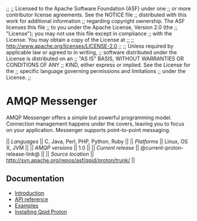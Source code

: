 ;;
;; Licensed to the Apache Software Foundation (ASF) under one
;; or more contributor license agreements.  See the NOTICE file
;; distributed with this work for additional information
;; regarding copyright ownership.  The ASF licenses this file
;; to you under the Apache License, Version 2.0 (the
;; "License"); you may not use this file except in compliance
;; with the License.  You may obtain a copy of the License at
;; 
;;   http://www.apache.org/licenses/LICENSE-2.0
;; 
;; Unless required by applicable law or agreed to in writing,
;; software distributed under the License is distributed on an
;; "AS IS" BASIS, WITHOUT WARRANTIES OR CONDITIONS OF ANY
;; KIND, either express or implied.  See the License for the
;; specific language governing permissions and limitations
;; under the License.
;;

# AMQP Messenger

AMQP Messenger offers a simple but powerful programming model.
Connection management happens under the covers, leaving you to focus
on your application.  Messenger supports point-to-point messaging.

  || *Languages* || C, Java, Perl, PHP, Python, Ruby ||
  || *Platforms* || Linux, OS X, JVM ||
  || *AMQP versions* || 1.0 ||
  || *Current release* || @current-proton-release-link@ ||
  || *Source location* ||  <http://svn.apache.org/repos/asf/qpid/proton/trunk/> ||

## Documentation

 - [Introduction](tour.html)
 - [API reference](http://qpid.apache.org/proton/api-doc/proton.Messenger-class.html)
 - [Examples](http://svn.apache.org/repos/asf/qpid/proton/branches/@current-proton-release@/proton-c/examples/messenger/)
 - [Installing Qpid Proton](http://svn.apache.org/repos/asf/qpid/proton/branches/@current-proton-release@/README)
